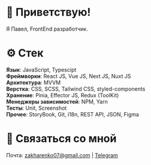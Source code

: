 # 🙂 Приветствую!
Я Павел, FrontEnd разработчик.

# ⚙️ Стек  
**Язык**: JavaScript, Typescipt\
**Фреймворки**: React JS, Vue JS, Next JS, Nuxt JS\
**Архитектура**: MVVM\
**Верстка**: CSS, SCSS, Tailwind CSS, styled-components \
**Хранение**: Pinia, Effector JS, Redux (ToolKit)\
**Менеджеры зависимостей**: NPM, Yarn\
**Тесты**: Unit, Screenshot\
**Прочее**: StoryBook, Git, i18n, REST API, JSON, Figma

# 💬 Связаться со мной
Почта: zakharenko07@gmail.com | [Telegram](https://t.me/evilinarm)
